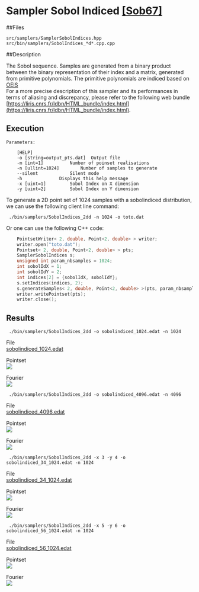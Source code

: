 # Sampler Sobol Indiced [[Sob67]](https://www.sciencedirect.com/science/article/pii/0041555367901449)


##Files

```
src/samplers/SamplerSobolIndices.hpp  
src/bin/samplers/SobolIndices_*d*.cpp.cpp
```

##Description


The Sobol sequence. Samples are generated from a binary product between the binary representation of their index and a matrix, generated from primitive polynomials. The primitive polynomials are indiced based on [OEIS](https://oeis.org/A058943)  
For a more precise description of this sampler and its performances in terms of aliasing and discrepancy, please refer to the following web bundle [https://liris.cnrs.fr/ldbn/HTML_bundle/index.html](https://liris.cnrs.fr/ldbn/HTML_bundle/index.html).

## Execution


```
Parameters:  

	[HELP]
	-o [string=output_pts.dat]	Output file
	-m [int=1]			Number of poinset realisations
	-n [ullint=1024]		Number of samples to generate
	--silent 			Silent mode
	-h 				Displays this help message
	-x [uint=1]			Sobol Index on X dimension
	-y [uint=2]			Sobol Index on Y dimension
```			

To generate a 2D point set of 1024 samples with a sobolindiced distribution, we can use the following client line command:

     ./bin/samplers/SobolIndices_2dd -n 1024 -o toto.dat 

Or one can use the following C++ code:

```cpp    
    PointsetWriter< 2, double, Point<2, double> > writer;
    writer.open("toto.dat");
    Pointset< 2, double, Point<2, double> > pts;
    SamplerSobolIndices s;
    unsigned int param_nbsamples = 1024;
    int sobolIdX = 1;
    int sobolIdY = 2;
    int indices[2] = {sobolIdX, sobolIdY};
    s.setIndices(indices, 2);
    s.generateSamples< 2, double, Point<2, double> >(pts, param_nbsamples);
    writer.writePointset(pts);
    writer.close();
```    			

## Results


     ./bin/samplers/SobolIndices_2dd -o sobolindiced_1024.edat -n 1024 

File  
[sobolindiced_1024.edat](data/sobolindiced/sobolindiced_1024.edat)

Pointset  
[![](data/sobolindiced/sobolindiced_1024.png)](data/sobolindiced/sobolindiced_1024.png)

Fourier  
[![](data/sobolindiced/sobolindiced_1024_fourier.png)](data/sobolindiced/sobolindiced_1024_fourier.png)

     ./bin/samplers/SobolIndices_2dd -o sobolindiced_4096.edat -n 4096 

File  
[sobolindiced_4096.edat](data/sobolindiced/sobolindiced_4096.edat)

Pointset  
[![](data/sobolindiced/sobolindiced_4096.png)](data/sobolindiced/sobolindiced_4096.png)

Fourier  
[![](data/sobolindiced/sobolindiced_4096_fourier.png)](data/sobolindiced/sobolindiced_4096_fourier.png)

     ./bin/samplers/SobolIndices_2dd -x 3 -y 4 -o sobolindiced_34_1024.edat -n 1024 

File  
[sobolindiced_34_1024.edat](data/sobolindiced_34/sobolindiced_34_1024.edat)

Pointset  
[![](data/sobolindiced_34/sobolindiced_34_1024.png)](data/sobolindiced_34/sobolindiced_34_1024.png)

Fourier  
[![](data/sobolindiced_34/sobolindiced_34_1024_fourier.png)](data/sobolindiced_34/sobolindiced_34_1024_fourier.png)

     ./bin/samplers/SobolIndices_2dd -x 5 -y 6 -o sobolindiced_56_1024.edat -n 1024 

File  
[sobolindiced_56_1024.edat](data/sobolindiced_56/sobolindiced_56_1024.edat)

Pointset  
[![](data/sobolindiced_56/sobolindiced_56_1024.png)](data/sobolindiced_56/sobolindiced_56_1024.png)

Fourier  
[![](data/sobolindiced_56/sobolindiced_56_1024_fourier.png)](data/sobolindiced_56/sobolindiced_56_1024_fourier.png)